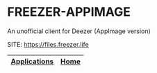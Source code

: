 # FREEZER-APPIMAGE
 
 An unofficial client for Deezer (AppImage version)
 
 SITE: https://files.freezer.life

 | [Applications](https://portable-linux-apps.github.io/apps.html) | [Home](https://portable-linux-apps.github.io)
 | --- | --- |
